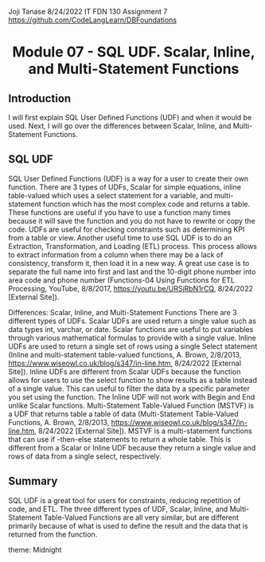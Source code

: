 Joji Tanase
8/24/2022
IT FDN 130
Assignment 7
https://github.com/CodeLangLearn/DBFoundations

# <h1 align="center">Module 07  - SQL UDF. Scalar, Inline, and Multi-Statement Functions</h1>

## Introduction
I will first explain SQL User Defined Functions (UDF) and when it would be used. Next, I will go over the differences between Scalar, Inline, and Multi-Statement Functions.

## SQL UDF
SQL User Defined Functions (UDF) is a way for a user to create their own function. There are 3 types of UDFs, Scalar for simple equations, inline table-valued which uses a select statement for a variable, and multi-statement function which has the most complex code and returns a table. These functions are useful if you have to use a function many times because it will save the function and you do not have to rewrite or copy the code. UDFs are useful for checking constraints such as determining KPI from a table or view. Another useful time to use SQL UDF is to do an Extraction, Transformation, and Loading (ETL) process. This process allows to extract information from a column when there may be a lack of consistency, transform it, then load it in a new way. A great use case is to separate the full name into first and last and the 10-digit phone number into area code and phone number (Functions-04 Using Functions for ETL Processing, YouTube, 8/8/2017, https://youtu.be/URSjRbN1rCQ, 8/24/2022 [External Site]).

Differences: Scalar, Inline, and Multi-Statement Functions
There are 3 different types of UDFs. Scalar UDFs are used return a single value such as data types int, varchar, or date. Scalar functions are useful to put variables through various mathematical formulas to provide with a single value.
Inline UDFs are used to return a single set of rows using a single Select statement (Inline and multi-statement table-valued functions, A. Brown, 2/8/2013, https://www.wiseowl.co.uk/blog/s347/in-line.htm, 8/24/2022 [External Site]). Inline UDFs are different from Scalar UDFs because the function allows for users to use the select function to show results as a table instead of a single value. This can useful to filter the data by a specific parameter you set using the function. The Inline UDF will not work with Begin and End unlike Scalar functions.
Multi-Statement Table-Valued Function (MSTVF) is a UDF that returns table a table of data (Multi-Statement Table-Valued Functions, A. Brown, 2/8/2013, https://www.wiseowl.co.uk/blog/s347/in-line.htm, 8/24/2022 [External Site]). MSTVF is a multi-statement functions that can use if -then-else statements to return a whole table. This is different from a Scalar or Inline UDF because they return a single value and rows of data from a single select, respectively. 

## Summary
SQL UDF is a great tool for users for constraints, reducing repetition of code, and ETL. The three different types of UDF, Scalar, Inline, and Multi-Statement Table-Valued Functions are all very similar, but are different primarily because of what is used to define the result and the data that is returned from the function.

theme: Midnight
